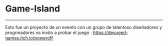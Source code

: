 # Game-Island
---------------------------------------
Esto fue un proyecto de un evento con un grupo de talentoso diseñadores y progrmadores 
os invito a probar el juego :
https://devuged-games.itch.io/poweroff
